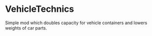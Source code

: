# VehicleTechnics

Simple mod which doubles capacity for vehicle containers and lowers weights of car parts.
